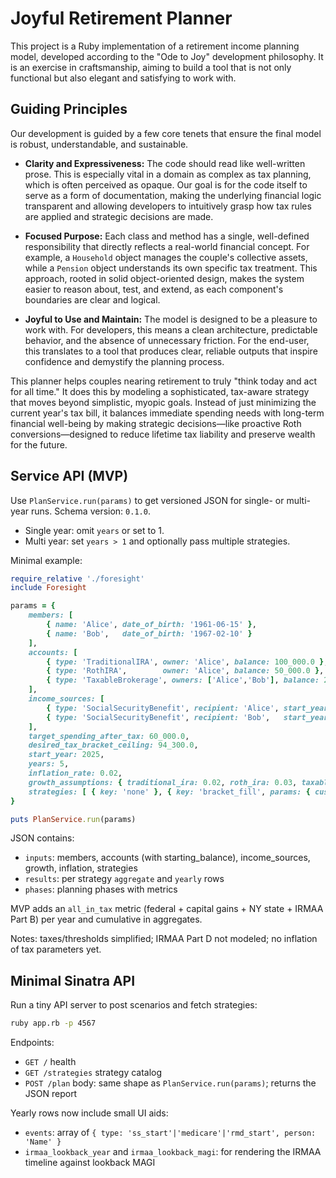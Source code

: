 # Joyful Retirement Planner

This project is a Ruby implementation of a retirement income planning model, developed according to the "Ode to Joy" development philosophy. It is an exercise in craftsmanship, aiming to build a tool that is not only functional but also elegant and satisfying to work with.

## Guiding Principles

Our development is guided by a few core tenets that ensure the final model is robust, understandable, and sustainable.

* **Clarity and Expressiveness:** The code should read like well-written prose. This is especially vital in a domain as complex as tax planning, which is often perceived as opaque. Our goal is for the code itself to serve as a form of documentation, making the underlying financial logic transparent and allowing developers to intuitively grasp how tax rules are applied and strategic decisions are made.

* **Focused Purpose:** Each class and method has a single, well-defined responsibility that directly reflects a real-world financial concept. For example, a `Household` object manages the couple's collective assets, while a `Pension` object understands its own specific tax treatment. This approach, rooted in solid object-oriented design, makes the system easier to reason about, test, and extend, as each component's boundaries are clear and logical.

* **Joyful to Use and Maintain:** The model is designed to be a pleasure to work with. For developers, this means a clean architecture, predictable behavior, and the absence of unnecessary friction. For the end-user, this translates to a tool that produces clear, reliable outputs that inspire confidence and demystify the planning process.

This planner helps couples nearing retirement to truly "think today and act for all time." It does this by modeling a sophisticated, tax-aware strategy that moves beyond simplistic, myopic goals. Instead of just minimizing the current year's tax bill, it balances immediate spending needs with long-term financial well-being by making strategic decisions—like proactive Roth conversions—designed to reduce lifetime tax liability and preserve wealth for the future.

## Service API (MVP)

Use `PlanService.run(params)` to get versioned JSON for single- or multi-year runs. Schema version: `0.1.0`.

- Single year: omit `years` or set to 1.
- Multi year: set `years > 1` and optionally pass multiple strategies.

Minimal example:

```ruby
require_relative './foresight'
include Foresight

params = {
	members: [
		{ name: 'Alice', date_of_birth: '1961-06-15' },
		{ name: 'Bob',   date_of_birth: '1967-02-10' }
	],
	accounts: [
		{ type: 'TraditionalIRA', owner: 'Alice', balance: 100_000.0 },
		{ type: 'RothIRA',        owner: 'Alice', balance: 50_000.0 },
		{ type: 'TaxableBrokerage', owners: ['Alice','Bob'], balance: 20_000.0, cost_basis_fraction: 0.7 }
	],
	income_sources: [
		{ type: 'SocialSecurityBenefit', recipient: 'Alice', start_year: 2025, pia_annual: 24_000.0, cola_rate: 0.0 },
		{ type: 'SocialSecurityBenefit', recipient: 'Bob',   start_year: 2030, pia_annual: 24_000.0, cola_rate: 0.0 }
	],
	target_spending_after_tax: 60_000.0,
	desired_tax_bracket_ceiling: 94_300.0,
	start_year: 2025,
	years: 5,
	inflation_rate: 0.02,
	growth_assumptions: { traditional_ira: 0.02, roth_ira: 0.03, taxable: 0.01 },
	strategies: [ { key: 'none' }, { key: 'bracket_fill', params: { cushion_ratio: 0.05 } } ]
}

puts PlanService.run(params)
```

JSON contains:
- `inputs`: members, accounts (with starting_balance), income_sources, growth, inflation, strategies
- `results`: per strategy `aggregate` and `yearly` rows
- `phases`: planning phases with metrics

MVP adds an `all_in_tax` metric (federal + capital gains + NY state + IRMAA Part B) per year and cumulative in aggregates.

Notes: taxes/thresholds simplified; IRMAA Part D not modeled; no inflation of tax parameters yet.

## Minimal Sinatra API

Run a tiny API server to post scenarios and fetch strategies:

```bash
ruby app.rb -p 4567
```

Endpoints:
- `GET /` health
- `GET /strategies` strategy catalog
- `POST /plan` body: same shape as `PlanService.run(params)`; returns the JSON report

Yearly rows now include small UI aids:
- `events`: array of `{ type: 'ss_start'|'medicare'|'rmd_start', person: 'Name' }`
- `irmaa_lookback_year` and `irmaa_lookback_magi`: for rendering the IRMAA timeline against lookback MAGI